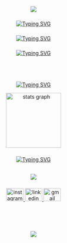
<h1 align="center">
<img src="https://readme-typing-svg.herokuapp.com/?font=Silkscreen&size=35&center=true&vCenter=true&width=700&height=70&duration=5000&lines=Olá!+👋;+me+chamo+Robson+Lucas!;" />
</h1>

###

<div align="center">
  
 <a href="https://git.io/typing-svg">
    <img src="https://readme-typing-svg.demolab.com?font=Silkscreen=600&size=13&duration=1200&pause=100&center=true&vCenter=true&multiline=true&repeat=false&random=false&width=700&height=110&lines=Graduando+em+Análise+e+Desenvolvimento+de+Sistemas+com+formação+em+Mecatrônica.;Habilidades+em+programação,+automação+e+robótica.;Sou+professor+de+robótica+e+Atuo+como+desenvolvedor+backend.;Integro+soluções+de+hardware+e+software,+otimizando+processos.;Estou+sempre+em+busca+de+aprendizado+contínuo." 
    alt="Typing SVG" />
</a>
</div>

###

<div align="center" >
<a href="https://git.io/typing-svg"><img src="https://readme-typing-svg.demolab.com?font=Silkscreen&size=13&pause=1000&center=true&multiline=true&repeat=false&random=true&width=700&height=25&lines=> 🔭 Atualmente estou trabalhando como Dev Backend para o SESI, SENAI e FIESP." alt="Typing SVG" /></a>
</div>

###

<div align="center" >
<a href="https://git.io/typing-svg"><img src="https://readme-typing-svg.demolab.com?font=Silkscreen&size=13&pause=1000&center=true&multiline=true&repeat=false&random=true&width=700&height=25&lines=> 🌱 Atualmente estou estudando Angular e Java..." alt="Typing SVG" /></a>
</div>

<h2></h2>

<br clear="both">

</div>

###

<div align="center">

  <a href="https://git.io/typing-svg"><img src="https://readme-typing-svg.demolab.com?font=Silkscreen&size=13&pause=1000&center=true&multiline=true&repeat=false&random=true&width=450&height=25&lines=> Ranking" alt="Typing SVG" /></a>
  
  <img src="https://github-readme-stats.vercel.app/api?username=Robsonlmds&hide_title=true&hide_rank=false&show_icons=true&include_all_commits=true&count_private=false&disable_animations=false&theme=github_dark&locale=pt-br&hide_border=true" height="150" alt="stats graph"/>
  
  <br clean="both">
</div>

###
  
<div align="center" >
  
<a href="https://git.io/typing-svg"><img src="https://readme-typing-svg.demolab.com?font=Silkscreen&size=13&pause=1000&center=true&multiline=true&repeat=false&random=true&width=450&height=25&lines=> Tecnologias e Contatos" alt="Typing SVG" /></a>

</div>

<br>
<div align="center" >
  <img src="https://skillicons.dev/icons?i=dotnet,js,html,cs,c,arduino,git,azure" />
</div>

###

<div align="center">
  <a href="https://www.instagram.com/lucmessias_" target="_blank">
    <img src="https://raw.githubusercontent.com/maurodesouza/profile-readme-generator/master/src/assets/icons/social/instagram/default.svg" width="47" height="35" alt="instagram logo"  />
  </a>
  <a href="https://www.linkedin.com/in/r-lucas-messias-aa7248205/" target="_blank">
    <img src="https://raw.githubusercontent.com/maurodesouza/profile-readme-generator/master/src/assets/icons/social/linkedin/default.svg" width="47" height="35" alt="linkedin logo"  />
  </a>
  <a href="https://criarmeulink.com.br/u/1721613943" target="_blank">
    <img src="https://raw.githubusercontent.com/maurodesouza/profile-readme-generator/master/src/assets/icons/social/gmail/default.svg" width="47" height="35" alt="gmail logo"  />
</div>

###


</picture>
<br>
<h2></h2>
<h1 align="center">
<img src="https://readme-typing-svg.herokuapp.com/?font=Silkscreen&size=35&center=true&vCenter=true&width=700&height=70&duration=5000&lines=Obrigado+pela+atenção!;" />
</h1>






